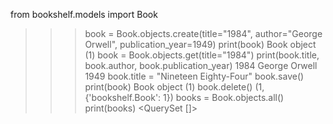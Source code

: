 from bookshelf.models import Book
>>> book = Book.objects.create(title="1984", author="George Orwell", publication_year=1949)
>>> print(book)
Book object (1)
>>> book = Book.objects.get(title="1984")
>>> print(book.title, book.author, book.publication_year)
1984 George Orwell 1949
>>> book.title = "Nineteen Eighty-Four"
>>> book.save()
>>> print(book)
Book object (1)
>>> book.delete()
(1, {'bookshelf.Book': 1})
>>> books = Book.objects.all()
>>> print(books)
<QuerySet []>
